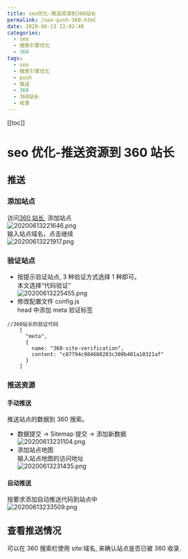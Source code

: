 ```yaml
---
title: seo优化-推送资源到360站长
permalink: /seo-push-360.html
date: 2020-06-13 22:02:48
categories:
  - seo
  - 搜索引擎优化
  - 360
tags:
  - seo
  - 搜索引擎优化
  - push
  - 推送
  - 360
  - 360站长
  - 收录
---
```


[[toc]]

# seo 优化-推送资源到 360 站长

## 推送

### 添加站点

访问[360 站长](http://zhanzhang.so.com), 添加站点  
![20200613221646.png](https://cdn.jsdelivr.net/gh/wangshibiaoFlytiger/blog_picBed1/images/20200613221646.png)  
输入站点域名，点击继续  
![20200613221917.png](https://cdn.jsdelivr.net/gh/wangshibiaoFlytiger/blog_picBed1/images/20200613221917.png)

### 验证站点

- 按提示验证站点, 3 种验证方式选择 1 种即可。  
  本文选择“代码验证”  
  ![20200613225455.png](https://cdn.jsdelivr.net/gh/wangshibiaoFlytiger/blog_picBed1/images/20200613225455.png)
- 修改配置文件 config.js  
  head 中添加 meta 验证标签

```
//360站长的验证代码
    [
      "meta",
      {
        name: "360-site-verification",
        content: "c87794c984680283c380b401a10321af"
      }
    ]
```

### 推送资源

#### 手动推送

推送站点的数据到 360 搜索。

- 数据提交 -> Sitemap 提交 -> 添加新数据  
  ![20200613231104.png](https://cdn.jsdelivr.net/gh/wangshibiaoFlytiger/blog_picBed1/images/20200613231104.png)
- 添加站点地图  
  输入站点地图的访问地址  
  ![20200613231435.png](https://cdn.jsdelivr.net/gh/wangshibiaoFlytiger/blog_picBed1/images/20200613231435.png)

#### 自动推送

按要求添加自动推送代码到站点中  
![20200613233509.png](https://cdn.jsdelivr.net/gh/wangshibiaoFlytiger/blog_picBed1/images/20200613233509.png)

## 查看推送情况

可以在 360 搜索栏使用 site:域名, 来确认站点是否已被 360 收录.
